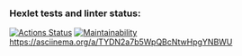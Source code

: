 ### Hexlet tests and linter status:
[![Actions Status](https://github.com/MarkDementev/java-project-61/workflows/hexlet-check/badge.svg)](https://github.com/MarkDementev/java-project-61/actions)
[![Maintainability](https://api.codeclimate.com/v1/badges/6a9bb7f78f2ff1430409/maintainability)](https://codeclimate.com/github/MarkDementev/java-project-61/maintainability)
https://asciinema.org/a/TYDN2a7b5WpQBcNtwHpgYNBWU

